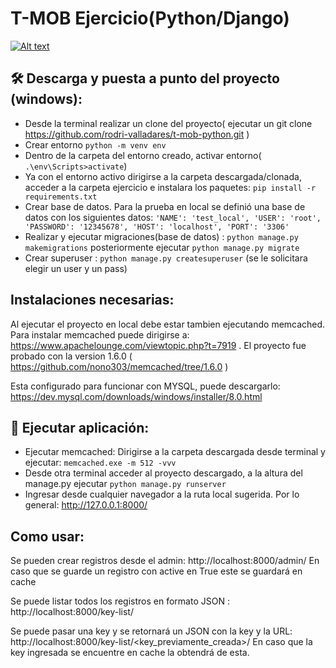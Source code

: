 # T-MOB Ejercicio(Python/Django)

[![Alt text](https://img.youtube.com/vi/0_dBzI441Ck/0.jpg)](https://www.youtube.com/watch?v=0_dBzI441Ck)


## :hammer_and_wrench: Descarga y puesta a punto del proyecto (windows):

- Desde la terminal realizar un clone del proyecto( ejecutar un git clone https://github.com/rodri-valladares/t-mob-python.git )
- Crear entorno `python -m venv env`
- Dentro de la carpeta del entorno creado, activar entorno( `.\env\Scripts>activate`)
- Ya con el entorno activo dirigirse a la carpeta descargada/clonada, acceder a la carpeta ejercicio e instalara los paquetes: `pip install -r requirements.txt`
- Crear base de datos. Para la prueba en local se definió una base de datos con los siguientes datos: `'NAME': 'test_local',
        'USER': 'root',
        'PASSWORD': '12345678',
        'HOST': 'localhost',
        'PORT': '3306' `
- Realizar y ejecutar migraciones(base de datos) : `python manage.py makemigrations` posteriormente ejecutar `python manage.py migrate`
- Crear superuser : `python manage.py createsuperuser` (se le solicitara elegir un user y un pass)

## Instalaciones necesarias:
Al ejecutar el proyecto en local debe estar tambien ejecutando memcached. Para instalar memcached puede dirigirse a: https://www.apachelounge.com/viewtopic.php?t=7919 . El proyecto fue probado con la version 1.6.0 ( https://github.com/nono303/memcached/tree/1.6.0 ) 

Esta configurado para funcionar con MYSQL, puede descargarlo: https://dev.mysql.com/downloads/windows/installer/8.0.html 

## :rocket: Ejecutar aplicación:
- Ejecutar memcached: Dirigirse a la carpeta descargada desde terminal y ejecutar: `memcached.exe -m 512 -vvv`
- Desde otra terminal acceder al proyecto descargado, a la altura del manage.py ejecutar `python manage.py runserver`
- Ingresar desde cualquier navegador a la ruta local sugerida. Por lo general: http://127.0.0.1:8000/

## Como usar:
Se pueden crear registros desde el admin: http://localhost:8000/admin/
En caso que se guarde un registro con active en True este se guardará en cache

Se puede listar todos los registros en formato JSON : http://localhost:8000/key-list/

Se puede pasar una key y se retornará un JSON con la key y la URL: http://localhost:8000/key-list/<key_previamente_creada>/
En caso que la key ingresada se encuentre en cache la obtendrá de esta.

